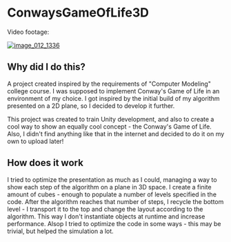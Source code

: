 # ConwaysGameOfLife3D

Video footage:

[![image_012_1336](https://user-images.githubusercontent.com/43807989/119130724-db976880-ba38-11eb-9b8a-ecab49c33ed1.png)](https://img.youtube.com/vi/YOUTUBE_VIDEO_ID_HERE/0.jpg)

## Why did I do this?
A project created inspired by the requirements of "Computer Modeling" college course. 
I was supposed to implement Conway's Game of Life in an environment of my choice. 
I got inspired by the initial build of my algorithm presented on a 2D plane, so I decided to develop it further.

This project was created to train Unity development, and also to create a cool way to show an equally cool concept - the Conway's Game of Life.
Also, I didn't find anything like that in the internet and decided to do it on my own to upload later!

## How does it work
I tried to optimize the presentation as much as I could, managing a way to show each step of the algorithm on a plane in 3D space.
I create a finite amount of cubes - enough to populate a number of levels specified in the code. 
After the algorithm reaches that number of steps, I recycle the bottom level - I transport it to the top and change the layout according to the algorithm.
This way I don't instantiate objects at runtime and increase performance.
Alsop I tried to optimize the code in some ways - this may be trivial, but helped the simulation a lot.
